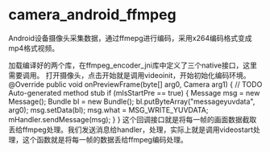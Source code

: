 # camera_android_ffmpeg

Android设备摄像头采集数据，通过ffmepg进行编码，采用x264编码格式变成mp4格式视频。




加载编译好的两个库，在ffmpeg_encoder_jni库中定义了三个native接口，这里需要调用。
打开摄像头，点击开始就是调用videoinit，开始初始化编码环境。
@Override
public void onPreviewFrame(byte[] arg0, Camera arg1) {
// TODO Auto-generated method stub
if (mIsStartPre == true) {
Message msg = new Message();
Bundle bl = new Bundle();
bl.putByteArray("messageyuvdata", arg0);
msg.setData(bl);
msg.what = MSG_WRITE_YUVDATA;
mHandler.sendMessage(msg);
}
}
这个回调接口就是将每一帧的画面数据截取丢给ffmpeg处理。我们发送消息给handler，处理，实际上就是调用videostart处理，这个函数就是将每一帧的数据丢给ffmpeg编码处理。
